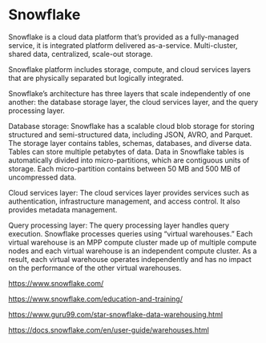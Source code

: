 # Snowflake


Snowflake is a cloud data platform that’s provided as a fully-managed service, it is integrated platform delivered as-a-service. Multi-cluster, shared data, centralized, scale-out storage.

Snowflake platform includes storage, compute, and cloud services layers that are physically separated but logically integrated.

 Snowflake’s architecture has three layers that scale independently of one another: the database storage layer, the cloud services layer, and the query processing layer.

 Database storage: Snowflake has a scalable cloud blob storage for storing structured and semi-structured data, including JSON, AVRO, and Parquet. The storage layer contains tables, schemas, databases, and diverse data. Tables can store multiple petabytes of data. Data in Snowflake tables is automatically divided into micro-partitions, which are contiguous units of storage. Each micro-partition contains between 50 MB and 500 MB of uncompressed data.

 Cloud services layer: The cloud services layer provides services such as authentication, infrastructure management, and access control. It also provides metadata management.

 Query processing layer: The query processing layer handles query execution. Snowflake processes queries using “virtual warehouses.” Each virtual warehouse is an MPP compute cluster made up of multiple compute nodes and each virtual warehouse is an independent compute cluster. As a result, each virtual warehouse operates independently and has no impact on the performance of the other virtual warehouses.


https://www.snowflake.com/

https://www.snowflake.com/education-and-training/

https://www.guru99.com/star-snowflake-data-warehousing.html

https://docs.snowflake.com/en/user-guide/warehouses.html
